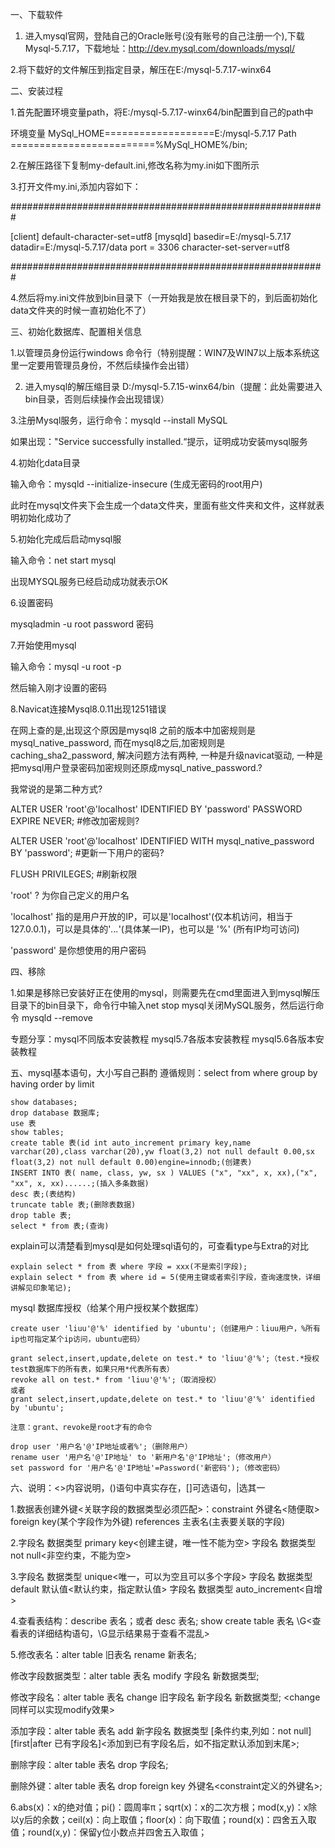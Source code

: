 一、下载软件

1. 进入mysql官网，登陆自己的Oracle账号(没有账号的自己注册一个),下载Mysql-5.7.17，下载地址：http://dev.mysql.com/downloads/mysql/

2.将下载好的文件解压到指定目录，解压在E:/mysql-5.7.17-winx64

二、安装过程  

1.首先配置环境变量path，将E:/mysql-5.7.17-winx64/bin配置到自己的path中

环境变量
MySql_HOME===================E:/mysql-5.7.17
Path =========================%MySql_HOME%/bin;

2.在解压路径下复制my-default.ini,修改名称为my.ini如下图所示

3.打开文件my.ini,添加内容如下：

#########################################################

[client]
default-character-set=utf8
[mysqld]
basedir=E:/mysql-5.7.17
datadir=E:/mysql-5.7.17/data
port = 3306
character-set-server=utf8

#########################################################

4.然后将my.ini文件放到bin目录下（一开始我是放在根目录下的，到后面初始化data文件夹的时候一直初始化不了）

三、初始化数据库、配置相关信息

1.以管理员身份运行windows 命令行（特别提醒：WIN7及WIN7以上版本系统这里一定要用管理员身份，不然后续操作会出错）

2. 进入mysql的解压缩目录 D:/mysql-5.7.15-winx64/bin（提醒：此处需要进入bin目录，否则后续操作会出现错误）

3.注册Mysql服务，运行命令：mysqld --install MySQL

如果出现："Service successfully installed.“提示，证明成功安装mysql服务

4.初始化data目录

输入命令：mysqld --initialize-insecure (生成无密码的root用户)

此时在mysql文件夹下会生成一个data文件夹，里面有些文件夹和文件，这样就表明初始化成功了

5.初始化完成后启动mysql服

输入命令：net start mysql

出现MYSQL服务已经启动成功就表示OK

6.设置密码

mysqladmin -u root password 密码

7.开始使用mysql

输入命令：mysql -u root -p

然后输入刚才设置的密码

8.Navicat连接Mysql8.0.11出现1251错误

在网上查的是,出现这个原因是mysql8 之前的版本中加密规则是mysql_native_password,
而在mysql8之后,加密规则是caching_sha2_password, 解决问题方法有两种,
一种是升级navicat驱动,
一种是把mysql用户登录密码加密规则还原成mysql_native_password.?

我常说的是第二种方式?

ALTER USER 'root'@'localhost' IDENTIFIED BY 'password' PASSWORD EXPIRE NEVER; #修改加密规则?

ALTER USER 'root'@'localhost' IDENTIFIED WITH mysql_native_password BY 'password'; #更新一下用户的密码?

FLUSH PRIVILEGES; #刷新权限

'root' ? 为你自己定义的用户名

'localhost' 指的是用户开放的IP，可以是'localhost'(仅本机访问，相当于127.0.0.1)，可以是具体的'*.*.*.*'(具体某一IP)，也可以是 '%' (所有IP均可访问)

'password' 是你想使用的用户密码

四、移除

1.如果是移除已安装好正在使用的mysql，则需要先在cmd里面进入到mysql解压目录下的bin目录下，命令行中输入net stop mysql关闭MySQL服务，然后运行命令 mysqld --remove

专题分享：mysql不同版本安装教程 mysql5.7各版本安装教程 mysql5.6各版本安装教程

五、mysql基本语句，大小写自己斟酌
遵循规则：select  from  where  group by  having  order by  limit
```
show databases;
drop database 数据库;
use 表
show tables;
create table 表(id int auto_increment primary key,name varchar(20),class varchar(20),yw float(3,2) not null default 0.00,sx float(3,2) not null default 0.00)engine=innodb;(创建表)
INSERT INTO 表( name, class, yw, sx ) VALUES ("x", "xx", x, xx),("x", "xx", x, xx)......;(插入多条数据)
desc 表;(表结构)
truncate table 表;(删除表数据)
drop table 表;
select * from 表;(查询)
```
explain可以清楚看到mysql是如何处理sql语句的，可查看type与Extra的对比
```
explain select * from 表 where 字段 = xxx(不是索引字段);
explain select * from 表 where id = 5(使用主键或者索引字段，查询速度快，详细讲解见印象笔记);
```
mysql 数据库授权（给某个用户授权某个数据库）
```
create user 'liuu'@'%' identified by 'ubuntu';（创建用户：liuu用户，%所有ip也可指定某个ip访问，ubuntu密码）

grant select,insert,update,delete on test.* to 'liuu'@'%';（test.*授权test数据库下的所有表，如果只用*代表所有表）
revoke all on test.* from 'liuu'@'%';（取消授权）
或者
grant select,insert,update,delete on test.* to 'liuu'@'%' identified by 'ubuntu';

注意：grant、revoke是root才有的命令

drop user '用户名'@'IP地址或者%';（删除用户）
rename user '用户名'@'IP地址' to '新用户名'@'IP地址';（修改用户）
set password for '用户名'@'IP地址'=Password('新密码');（修改密码）
```
六、说明：<>内容说明，()语句中真实存在，[]可选语句，|选其一

1.数据表创建外键<关联字段的数据类型必须匹配>：constraint 外键名<随便取> foreign key(某个字段作为外键) references  主表名(主表要关联的字段)

2.字段名 数据类型 primary key<创建主键，唯一性不能为空>
   字段名 数据类型 not null<非空约束，不能为空>

3.字段名 数据类型 unique<唯一，可以为空且可以多个字段>
   字段名 数据类型 default 默认值<默认约束，指定默认值>
   字段名 数据类型 auto_increment<自增>

4.查看表结构：describe 表名；或者 desc 表名;
   show create table 表名 \G<查看表的详细结构语句，\G显示结果易于查看不混乱>

5.修改表名：alter table 旧表名 rename 新表名; 

   修改字段数据类型：alter table 表名 modify 字段名 新数据类型; 
   
   修改字段名：alter table 表名 change 旧字段名 新字段名 新数据类型; <change同样可以实现modify效果>
   
   添加字段：alter table 表名 add 新字段名 数据类型 [条件约束,列如：not null] [first|after 已有字段名]<添加到已有字段名后，如不指定默认添加到末尾>;
   
   删除字段：alter table 表名 drop 字段名;
   
   删除外键：alter table 表名 drop foreign key 外键名<constraint定义的外键名>;

6.abs(x)：x的绝对值；pi()：圆周率π；sqrt(x)：x的二次方根；mod(x,y)：x除以y后的余数；ceil(x)：向上取值；floor(x)：向下取值；round(x)：四舍五入取值；round(x,y)：保留y位小数点并四舍五入取值；
